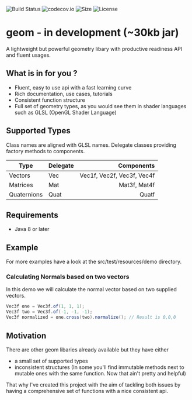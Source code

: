 ![Build Status](https://travis-ci.org/nickscha/geom.svg?branch=master)
![codecov.io](https://codecov.io/github/nickscha/geom/coverage.svg?branch=master)
![Size](https://reposs.herokuapp.com/?path=nickscha/geom)
![License](https://img.shields.io/hexpm/l/plug.svg)

# geom - in development (~30kb jar)
A lightweight but powerful geometry libary with productive readiness API and fluent usages.

## What is in for you ?

* Fluent, easy to use api with a fast learning curve
* Rich documentation, use cases, tutorials
* Consistent function structure
* Full set of geometry types, as you would see them in shader languages such as GLSL (OpenGL Shader Language)


## Supported Types

Class names are aligned with GLSL names. Delegate classes providing factory methods to components.

| Type          | Delegate | Components                 |
| ------------- | :------- | -------------------------: |
| Vectors       | Vec      | Vec1f, Vec2f, Vec3f, Vec4f |
| Matrices      | Mat      |               Mat3f, Mat4f |
| Quaternions   | Quat     |                      Quatf |

## Requirements

* Java 8 or later

## Example

For more examples have a look at the src/test/resources/demo directory.

### Calculating Normals based on two vectors
In this demo we will calculate the normal vector based on two supplied vectors.
```java
Vec3f one = Vec3f.of(1, 1, 1);
Vec3f two = Vec3f.of(-1, -1, -1);
Vec3f normalized = one.cross(two).normalize(); // Result is 0,0,0
```

## Motivation

There are other geom libaries already available but they have either
* a small set of supported types
* inconsistent structures (In some you'll find immutable methods next to mutable ones with the same function. Now that ain't pretty and helpful)

That why I've created this project with the aim of tackling both issues by having a comprehensive set of functions with a nice consistent api.